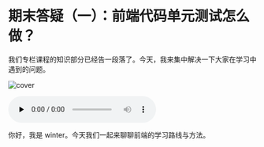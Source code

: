 # 期末答疑（一）：前端代码单元测试怎么做？

我们专栏课程的知识部分已经告一段落了。今天，我来集中解决一下大家在学习中遇到的问题。

![cover](https://static001.geekbang.org/resource/image/e8/b9/e8546468ca45f5ce8f504f163edbabb9.jpg)

<audio id="audio" controls="" preload="none">
    <source id="mp3" src="/mp3/42.mp3">
</audio>

你好，我是 winter。今天我们一起来聊聊前端的学习路线与方法。